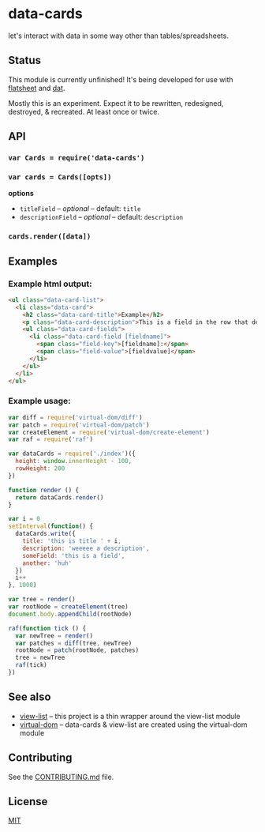 # data-cards

let's interact with data in some way other than tables/spreadsheets.

## Status

This module is currently unfinished! It's being developed for use with [flatsheet](http://github.com/flatsheet/flatsheet) and [dat](http://github.com/maxogden/dat).

Mostly this is an experiment. Expect it to be rewritten, redesigned, destroyed, & recreated. At least once or twice.

## API

### `var Cards = require('data-cards')`

### `var cards = Cards([opts])`

**options**

- `titleField` – _optional_ – default: `title`
- `descriptionField` – _optional_ – default: `description`

### `cards.render([data])`

## Examples

### Example html output:

```html
<ul class="data-card-list">
  <li class="data-card">
    <h2 class="data-card-title">Example</h2>
    <p class="data-card-description">This is a field in the row that describes the data.</p>
    <ul class="data-card-fields">
      <li class="data-card-field [fieldname]">
        <span class="field-key">[fieldname]:</span> 
        <span class="field-value">[fieldvalue]</span>
      </li>
    </ul>
  </li>
</ul>
```

### Example usage:

```js
var diff = require('virtual-dom/diff')
var patch = require('virtual-dom/patch')
var createElement = require('virtual-dom/create-element')
var raf = require('raf')

var dataCards = require('./index')({
  height: window.innerHeight - 100,
  rowHeight: 200
})

function render () {
  return dataCards.render()
}

var i = 0
setInterval(function() {
  dataCards.write({
    title: 'this is title ' + i,
    description: 'weeeee a description',
    someField: 'this is a field',
    another: 'huh'
  })
  i++
}, 1000)

var tree = render()
var rootNode = createElement(tree)
document.body.appendChild(rootNode)

raf(function tick () {
  var newTree = render()
  var patches = diff(tree, newTree)
  rootNode = patch(rootNode, patches)
  tree = newTree
  raf(tick)
})
```

## See also

- [view-list](https://github.com/shama/view-list) – this project is a thin wrapper around the view-list module
- [virtual-dom](https://github.com/Matt-Esch/virtual-dom) – data-cards & view-list are created using the virtual-dom module

## Contributing

See the [CONTRIBUTING.md](CONTRIBUTING.md) file.

## License

[MIT](LICENSE.md)